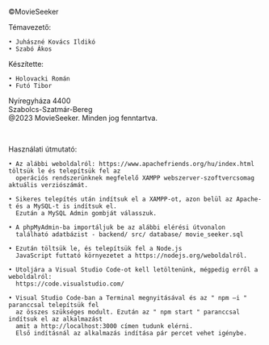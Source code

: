 ©MovieSeeker

Témavezető:

    • Juhászné Kovács Ildikó
    • Szabó Ákos

Készítette:

    • Holovacki Román
    • Futó Tibor

 Nyíregyháza 4400      
 Szabolcs-Szatmár-Bereg        
 @2023 MovieSeeker. Minden jog fenntartva. 

<br />                         
														         
Használati útmutató:

    • Az alábbi weboldalról: https://www.apachefriends.org/hu/index.html töltsük le és telepítsük fel az 
      operációs rendszerünknek megfelelő XAMPP webszerver-szoftvercsomag aktuális verziószámát.

    • Sikeres telepítés után indítsuk el a XAMPP-ot, azon belül az Apache-t és a MySQL-t is indítsuk el. 
      Ezután a MySQL Admin gombját válasszuk.

    • A phpMyAdmin-ba importáljuk be az alábbi elérési útvonalon 
      található adatbázist - backend/ src/ database/ movie_seeker.sql
    
    • Ezután töltsük le, és telepítsük fel a Node.js 
      JavaScript futtató környezetet a https://nodejs.org/weboldalról.

    • Utoljára a Visual Studio Code-ot kell letöltenünk, mégpedig erről a weboldalról:
      https://code.visualstudio.com/

    • Visual Studio Code-ban a Terminal megnyitásával és az " npm –i " paranccsal telepítsük fel 
      az összes szükséges modult. Ezután az " npm start " paranccsal indítsuk el az alkalmazást
      amit a http://localhost:3000 címen tudunk elérni.
      Első indításnál az alkalmazás indítása pár percet vehet igénybe.
